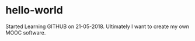 # hello-world
Started Learning GITHUB on 21-05-2018. Ultimately I want to create my own MOOC software.
